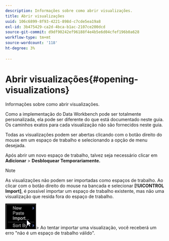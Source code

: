 ```yaml
---
description: Informações sobre como abrir visualizações.
title: Abrir visualizações
uuid: 106c6899-8f93-4221-898d-c7cde5ea19a8
exl-id: 3b475429-ca2d-4bca-b1ac-2107ce200dcd
source-git-commit: d9df90242ef96188f4e4b5e6d04cfef196b0a628
workflow-type: tm+mt
source-wordcount: '118'
ht-degree: 3%

---
```


# Abrir visualizações{#opening-visualizations}

Informações sobre como abrir visualizações.

Como a implementação do Data Workbench pode ser totalmente personalizada, ela pode ser diferente do que está documentado neste guia. Os caminhos exatos para cada visualização não são fornecidos neste guia.

Todas as visualizações podem ser abertas clicando com o botão direito do mouse em um espaço de trabalho e selecionando a opção de menu desejada.

Após abrir um novo espaço de trabalho, talvez seja necessário clicar em **Adicionar** > **Desbloquear Temporariamente.**

>[!NOTE]
>
>As visualizações não podem ser importadas como espaços de trabalho. Ao clicar com o botão direito do mouse na bancada e selecionar **[!UICONTROL Import]**, é possível importar um espaço de trabalho existente, mas não uma visualização que resida fora do espaço de trabalho.
>
>![](assets/import_workspace.png)>
>Ao tentar importar uma visualização, você receberá um erro &quot;não é um espaço de trabalho válido&quot;.
